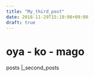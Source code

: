 ```yaml
---
title: "My_third_post"
date: 2018-11-29T15:19:08+09:00
draft: true
---
```


# oya - ko - mago 

posts
|_second_posts
